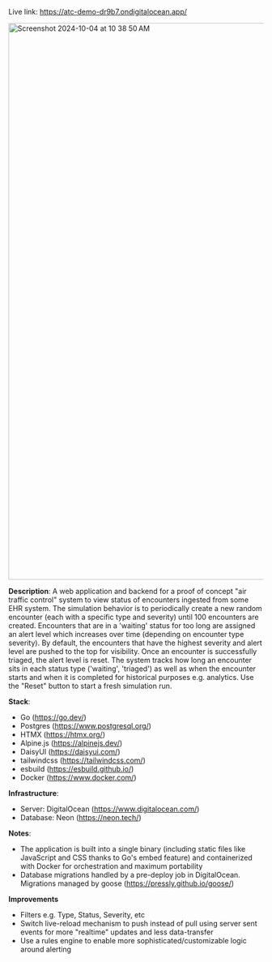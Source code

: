 Live link: https://atc-demo-dr9b7.ondigitalocean.app/

<img width="1099" alt="Screenshot 2024-10-04 at 10 38 50 AM" src="https://github.com/user-attachments/assets/8ef08d6a-53aa-4ccc-91a7-02327db7956d">

**Description**: A web application and backend for a proof of concept "air traffic control" system to view status of encounters ingested from some EHR system. The simulation behavior is to periodically create a new random encounter (each with a specific type and severity) until 100 encounters are created. Encounters that are in a 'waiting' status for too long are assigned an alert level which increases over time (depending on encounter type severity). By default, the encounters that have the highest severity and alert level are pushed to the top for visibility. Once an encounter is successfully triaged, the alert level is reset. The system tracks how long an encounter sits in each status type ('waiting', 'triaged') as well as when the encounter starts and when it is completed for historical purposes e.g. analytics. Use the "Reset" button to start a fresh simulation run.

**Stack**:
- Go (https://go.dev/)
- Postgres (https://www.postgresql.org/)
- HTMX (https://htmx.org/)
- Alpine.js (https://alpinejs.dev/)
- DaisyUI (https://daisyui.com/)
- tailwindcss (https://tailwindcss.com/)
- esbuild (https://esbuild.github.io/)
- Docker (https://www.docker.com/)

**Infrastructure**:
- Server: DigitalOcean (https://www.digitalocean.com/)
- Database: Neon (https://neon.tech/)

**Notes**:
- The application is built into a single binary (including static files like JavaScript and CSS thanks to Go's embed feature) and containerized with Docker for orchestration and maximum portability
- Database migrations handled by a pre-deploy job in DigitalOcean. Migrations managed by goose (https://pressly.github.io/goose/)

**Improvements**
- Filters e.g. Type, Status, Severity, etc
- Switch live-reload mechanism to push instead of pull using server sent events for more "realtime" updates and less data-transfer
- Use a rules engine to enable more sophisticated/customizable logic around alerting

